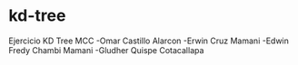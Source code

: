 # kd-tree
Ejercicio KD Tree MCC
-Omar Castillo Alarcon
-Erwin Cruz Mamani
-Edwin Fredy Chambi Mamani 
-Gludher Quispe Cotacallapa
